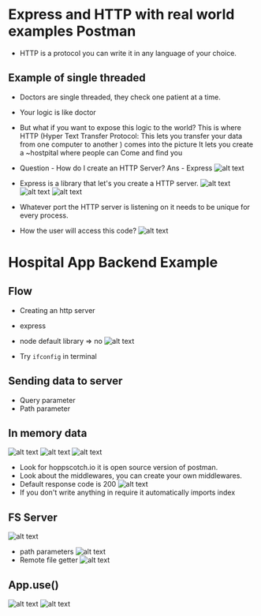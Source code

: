 # Express and HTTP with real world examples Postman

- HTTP is a protocol you can write it in any language of your choice.

## Example of single threaded

- Doctors are single threaded, they check one patient at a time.
- Your logic is like doctor
- But what if you want to expose this logic to the world?
  This is where HTTP (Hyper Text Transfer Protocol: This lets you transfer your data from one computer to another ) comes into the picture
  It lets you create a ~hostpital where people can
  Come and find you
- Question - How do I create an HTTP Server?
  Ans - Express
  ![alt text](Express-Img/image.png)
- Express is a library that let's you create a HTTP server.
  ![alt text](Express-Img/image-1.png)
  ![alt text](Express-Img/image-2.png)
  ![alt text](Express-Img/image-3.png)

- Whatever port the HTTP server is listening on it needs to be unique for every process.
- How the user will access this code?
  ![alt text](Express-Img/image-4.png)

# Hospital App Backend Example

## Flow

- Creating an http server
- express
- node default library => no
  ![alt text](Express-Img/image-5.png)

- Try `ifconfig` in terminal

## Sending data to server

- Query parameter
- Path parameter

## In memory data

![alt text](Express-Img/image-6.png)
![alt text](Express-Img/image-8.png)
![alt text](Express-Img/image-7.png)

- Look for hoppscotch.io it is open source version of postman.
- Look about the middlewares, you can create your own middlewares.
- Default response code is 200
  ![alt text](Express-Img/image-9.png)
- If you don't write anything in require it automatically imports index

## FS Server

![alt text](Express-Img/image-10.png)

- path parameters
  ![alt text](Express-Img/image-11.png)
- Remote file getter
  ![alt text](Express-Img/image-12.png)

## App.use()

![alt text](image.png)
![alt text](image-1.png)

